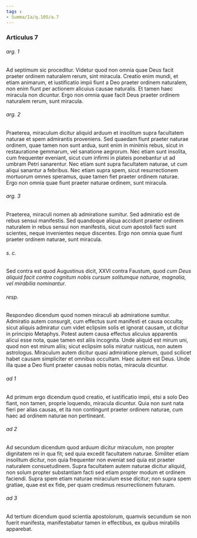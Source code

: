 ```yaml
---
tags : 
- Summa/Ia/q.105/a.7
---
```


### Articulus 7

###### arg. 1
Ad septimum sic proceditur. Videtur quod non omnia quae Deus facit praeter ordinem naturalem rerum, sint miracula. Creatio enim mundi, et etiam animarum, et iustificatio impii fiunt a Deo praeter ordinem naturalem, non enim fiunt per actionem alicuius causae naturalis. Et tamen haec miracula non dicuntur. Ergo non omnia quae facit Deus praeter ordinem naturalem rerum, sunt miracula.

###### arg. 2
Praeterea, miraculum dicitur aliquid arduum et insolitum supra facultatem naturae et spem admirantis proveniens. Sed quaedam fiunt praeter naturae ordinem, quae tamen non sunt ardua, sunt enim in minimis rebus, sicut in restauratione gemmarum, vel sanatione aegrorum. Nec etiam sunt insolita, cum frequenter eveniant, sicut cum infirmi in plateis ponebantur ut ad umbram Petri sanarentur. Nec etiam sunt supra facultatem naturae, ut cum aliqui sanantur a febribus. Nec etiam supra spem, sicut resurrectionem mortuorum omnes speramus, quae tamen fiet praeter ordinem naturae. Ergo non omnia quae fiunt praeter naturae ordinem, sunt miracula.

###### arg. 3
Praeterea, miraculi nomen ab admiratione sumitur. Sed admiratio est de rebus sensui manifestis. Sed quandoque aliqua accidunt praeter ordinem naturalem in rebus sensui non manifestis, sicut cum apostoli facti sunt scientes, neque invenientes neque discentes. Ergo non omnia quae fiunt praeter ordinem naturae, sunt miracula.

###### s. c.
Sed contra est quod Augustinus dicit, XXVI contra Faustum, quod *cum Deus aliquid facit contra cognitum nobis cursum solitumque naturae, magnalia, vel mirabilia nominantur*.

###### resp.
Respondeo dicendum quod nomen miraculi ab admiratione sumitur. Admiratio autem consurgit, cum effectus sunt manifesti et causa occulta; sicut aliquis admiratur cum videt eclipsim solis et ignorat causam, ut dicitur in principio Metaphys. Potest autem causa effectus alicuius apparentis alicui esse nota, quae tamen est aliis incognita. Unde aliquid est mirum uni, quod non est mirum aliis; sicut eclipsim solis miratur rusticus, non autem astrologus. Miraculum autem dicitur quasi admiratione plenum, quod scilicet habet causam simpliciter et omnibus occultam. Haec autem est Deus. Unde illa quae a Deo fiunt praeter causas nobis notas, miracula dicuntur.

###### ad 1
Ad primum ergo dicendum quod creatio, et iustificatio impii, etsi a solo Deo fiant, non tamen, proprie loquendo, miracula dicuntur. Quia non sunt nata fieri per alias causas, et ita non contingunt praeter ordinem naturae, cum haec ad ordinem naturae non pertineant.

###### ad 2
Ad secundum dicendum quod arduum dicitur miraculum, non propter dignitatem rei in qua fit; sed quia excedit facultatem naturae. Similiter etiam insolitum dicitur, non quia frequenter non eveniat sed quia est praeter naturalem consuetudinem. Supra facultatem autem naturae dicitur aliquid, non solum propter substantiam facti sed etiam propter modum et ordinem faciendi. Supra spem etiam naturae miraculum esse dicitur; non supra spem gratiae, quae est ex fide, per quam credimus resurrectionem futuram.

###### ad 3
Ad tertium dicendum quod scientia apostolorum, quamvis secundum se non fuerit manifesta, manifestabatur tamen in effectibus, ex quibus mirabilis apparebat.

